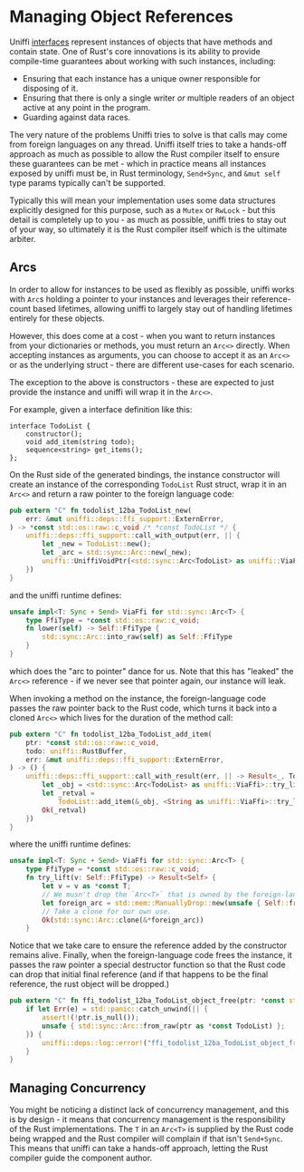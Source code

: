# Managing Object References

Uniffi [interfaces](../udl/interfaces.md) represent instances of objects
that have methods and contain state. One of Rust's core innovations
is its ability to provide compile-time guarantees about working with such instances,
including:

* Ensuring that each instance has a unique owner responsible for disposing of it.
* Ensuring that there is only a single writer *or* multiple readers of an object
  active at any point in the program.
* Guarding against data races.

The very nature of the problems Uniffi tries to solve is that calls may come
from foreign languages on any thread. Uniffi itself tries to take a hands-off
approach as much as possible to allow the Rust compiler itself to ensure these
guarantees can be met - which in practice means all instances exposed by uniffi
must be, in Rust terminology, `Send+Sync`, and `&mut self` type params
typically can't be supported.

Typically this will mean your implementation uses some data structures
explicitly designed for this purpose, such as a `Mutex` or `RwLock` - but this
detail is completely up to you - as much as possible, uniffi tries to stay out
of your way, so ultimately it is the Rust compiler itself which is the ultimate
arbiter.

## Arcs

In order to allow for instances to be used as flexibly as possible, uniffi
works with `Arc`s holding a pointer to your instances and leverages their
reference-count based lifetimes, allowing uniffi to largely stay out
of handling lifetimes entirely for these objects.

However, this does come at a cost - when you want to return instances from
your dictionaries or methods, you must return an `Arc<>` directly. When
accepting instances as arguments, you can choose to accept it as an `Arc<>` or
as the underlying struct - there are different use-cases for each scenario.

The exception to the above is constructors - these are expected to just provide
the instance and uniffi will wrap it in the `Arc<>`.

For example, given a interface definition like this:

```idl
interface TodoList {
    constructor();
    void add_item(string todo);
    sequence<string> get_items();
};
```

On the Rust side of the generated bindings, the instance constructor will create an instance of the
corresponding `TodoList` Rust struct, wrap it in an `Arc<>` and return a raw
pointer to the foreign language code:

```rust
pub extern "C" fn todolist_12ba_TodoList_new(
    err: &mut uniffi::deps::ffi_support::ExternError,
) -> *const std::os::raw::c_void /* *const TodoList */ {
    uniffi::deps::ffi_support::call_with_output(err, || {
        let _new = TodoList::new();
        let _arc = std::sync::Arc::new(_new);
        uniffi::UniffiVoidPtr(<std::sync::Arc<TodoList> as uniffi::ViaFfi>::lower(_arc))
    })
}
```

and the uniffi runtime defines:

```rust
unsafe impl<T: Sync + Send> ViaFfi for std::sync::Arc<T> {
    type FfiType = *const std::os::raw::c_void;
    fn lower(self) -> Self::FfiType {
        std::sync::Arc::into_raw(self) as Self::FfiType
    }
}
```

which does the "arc to pointer" dance for us. Note that this has "leaked" the
`Arc<>` reference - if we never see that pointer again, our instance will leak.

When invoking a method on the instance, the foreign-language code passes the
raw pointer back to the Rust code, which turns it back into a cloned `Arc<>` which
lives for the duration of the method call:

```rust
pub extern "C" fn todolist_12ba_TodoList_add_item(
    ptr: *const std::os::raw::c_void,
    todo: uniffi::RustBuffer,
    err: &mut uniffi::deps::ffi_support::ExternError,
) -> () {
    uniffi::deps::ffi_support::call_with_result(err, || -> Result<_, TodoError> {
        let _obj = <std::sync::Arc<TodoList> as uniffi::ViaFfi>::try_lift(ptr).unwrap();
        let _retval =
            TodoList::add_item(&_obj, <String as uniffi::ViaFfi>::try_lift(todo).unwrap())?;
        Ok(_retval)
    })
}
```

where the uniffi runtime defines:

```rust
unsafe impl<T: Sync + Send> ViaFfi for std::sync::Arc<T> {
    type FfiType = *const std::os::raw::c_void;
    fn try_lift(v: Self::FfiType) -> Result<Self> {
        let v = v as *const T;
        // We musn't drop the `Arc<T>` that is owned by the foreign-language code.
        let foreign_arc = std::mem::ManuallyDrop::new(unsafe { Self::from_raw(v) });
        // Take a clone for our own use.
        Ok(std::sync::Arc::clone(&*foreign_arc))
    }
```

Notice that we take care to ensure the reference added by the constructor
remains alive. Finally, when the foreign-language code frees the instance, it
passes the raw pointer a special destructor function so that the Rust code can
drop that initial final reference (and if that happens to be the final reference,
the rust object will be dropped.)

```rust
pub extern "C" fn ffi_todolist_12ba_TodoList_object_free(ptr: *const std::os::raw::c_void) {
    if let Err(e) = std::panic::catch_unwind(|| {
        assert!(!ptr.is_null());
        unsafe { std::sync::Arc::from_raw(ptr as *const TodoList) };
    }) {
        uniffi::deps::log::error!("ffi_todolist_12ba_TodoList_object_free panicked: {:?}", e);
    }
}
```

## Managing Concurrency

You might be noticing a distinct lack of concurrency management, and this is
by design - it means that concurrency management is the responsibility of the
Rust implementations. The `T` in an `Arc<T>` is supplied by the Rust code
being wrapped and the Rust compiler will complain if that isn't `Send+Sync`.
This means that uniffi can take a hands-off approach, letting the Rust compiler
guide the component author.
